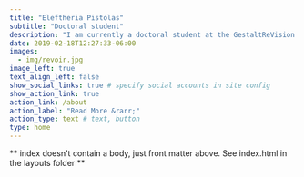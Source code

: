 ```yaml
---
title: "Eleftheria Pistolas"
subtitle: "Doctoral student"
description: "I am currently a doctoral student at the GestaltReVision lab in the Laboratory of Experimental Psychology (KU Leuven) under supervision of Johan Wagemans. My research interests include multisensory perception in aesthetic appreciation, consciousness, technology mediated art experiences and open science."
date: 2019-02-18T12:27:33-06:00
images:
  - img/revoir.jpg
image_left: true
text_align_left: false
show_social_links: true # specify social accounts in site config
show_action_link: true
action_link: /about
action_label: "Read More &rarr;"
action_type: text # text, button
type: home
---
```


** index doesn't contain a body, just front matter above.
See index.html in the layouts folder **
